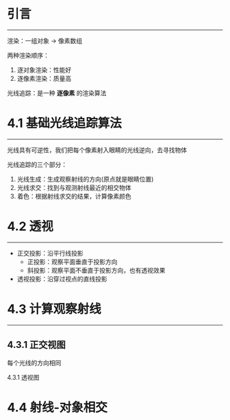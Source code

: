 # 引言
---

渲染：一组对象 -> 像素数组

两种渲染顺序：
1. 逐对象渲染：性能好
2. 逐像素渲染：质量高

光线追踪：是一种 **逐像素** 的渲染算法

# 4.1 基础光线追踪算法
---

光线具有可逆性，我们把每个像素射入眼睛的光线逆向，去寻找物体

光线追踪的三个部分：
1. 光线生成：生成观察射线的方向(原点就是眼睛位置)
2. 光线求交：找到与观测射线最近的相交物体
3. 着色：根据射线求交的结果，计算像素颜色

# 4.2 透视
---

- 正交投影：沿平行线投影
	- 正投影：观察平面垂直于投影方向
	- 斜投影：观察平面不垂直于投影方向，也有透视效果
- 透视投影：沿穿过视点的直线投影

# 4.3 计算观察射线
---

## 4.3.1 正交视图

每个光线的方向相同

4.3.1 透视图

# 4.4 射线-对象相交
	